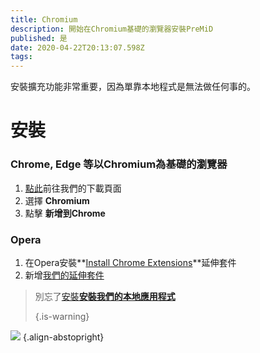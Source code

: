 ```yaml
---
title: Chromium
description: 開始在Chromium基礎的瀏覽器安裝PreMiD
published: 是
date: 2020-04-22T20:13:07.598Z
tags:
---
```


安裝擴充功能非常重要，因為單靠本地程式是無法做任何事的。

# 安裝
### Chrome, Edge 等以Chromium為基礎的瀏覽器
1. [點此](https://premid.app/downloads)前往我們的下載頁面
2. 選擇 **Chromium**
3. 點擊 **新增到Chrome**

### Opera
1. 在Opera安裝**[Install Chrome Extensions](https://addons.opera.com/en/extensions/details/install-chrome-extensions/)**延伸套件
2. 新增[我們的延伸套件](https://premid.app/downloads)

> 別忘了[安裝**安裝我們的本地應用程式**](/install) 
> 
> {.is-warning}

![](https://img.icons8.com/color/2x/chrome.png) {.align-abstopright}